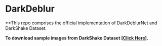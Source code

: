 # DarkDeblur

**This repo comprises the official implementation of DarkDeblurNet and DarkShake Dataset.

**To download sample images from DarkShake Dataset [[Click Here](https://drive.google.com/file/d/1QslN1RknZAm83ICoHvHmfapUD69a-2ez/view?usp=sharing)].**
